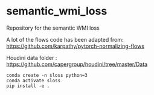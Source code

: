 # semantic_wmi_loss
Repository for the semantic WMI loss

A lot of the flows code has been adapted from: https://github.com/karpathy/pytorch-normalizing-flows

Houdini data folder : https://github.com/capergroup/houdini/tree/master/Data

```
conda create -n sloss python=3
conda activate sloss
pip install -e .
```